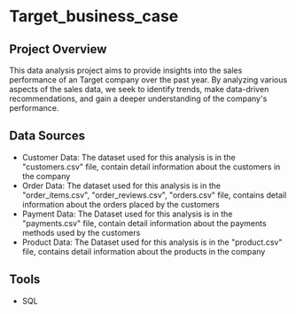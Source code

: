   # Target_business_case
  ## Project Overview
  This data analysis project aims to provide insights into the sales performance of an Target company over the past year. By analyzing various aspects of the sales data, we seek to identify trends, make data-driven recommendations, and gain a deeper understanding of the company's performance.

  ## Data Sources
  - Customer Data: The dataset used for this analysis is in the "customers.csv" file, contain detail information about the customers in the company
  - Order Data: The dataset used for this analysis is in the "order_items.csv", "order_reviews.csv", "orders.csv" file, contains detail information about the orders placed by the customers
  - Payment Data: The Dataset used for this analysis is in the "payments.csv" file, contain detail information about the payments methods used by the customers
  - Product Data: The Dataset used for this analysis is in the "product.csv" file, contains detail information about the products in the company


## Tools
- SQL
